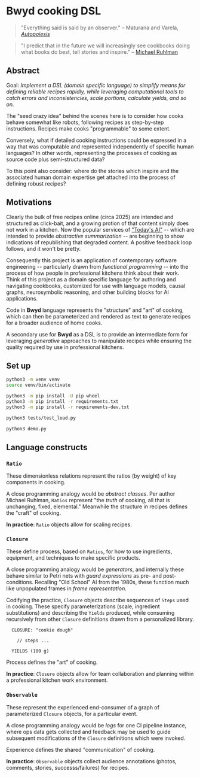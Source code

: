 # Bwyd cooking DSL

> "Everything said is said by an observer." –
Maturana and Varela, [_Autopoiesis_](https://www.researchgate.net/publication/232231194_Autopoiesis_40_years_Later_A_Review_and_a_Reformulation)

> "I predict that in the future we will increasingly see cookbooks doing what books do best, tell stories and inspire." –
[Michael Ruhlman](https://ruhlman.substack.com/p/on-cookbooks-and-writing?publication_id=218241&post_id=154625487)


## Abstract

Goal: _Implement a DSL (domain specific language) to simplify means
for defining reliable recipes rapidly, while leveraging computational
tools to catch errors and inconsistencies, scale portions, calculate
yields, and so on._

The "seed crazy idea" behind the scenes here is to consider how cooks
behave somewhat like robots, following recipes as step-by-step
instructions.
Recipes make cooks "programmable" to some extent.

Conversely, what if detailed cooking instructions could be expressed
in a way that was computable and represented independently of specific
human languages?
In other words, representing the processes of cooking as source code
plus semi-structured data?

To this point also consider: where do the stories which inspire and
the associated human domain expertise get attached into the process of
defining robust recipes?


## Motivations

Clearly the bulk of free recipes online (circa 2025) are intended and
structured as click-bait, and a growing protion of that content simply
does not work in a kitchen.
Now the popular services of 
["Today's AI"](https://pangaro.com/designconversation/2021/08/newmacy-in-2021-pandemics-ai/)
-- which are intended to provide _abstractive summarization_ --
are beginning to show indications of republishing that degraded content.
A positive feedback loop follows, and it won't be pretty.

Consequently this project is an application of contemporary software
engineering -- particularly drawn from _functional programming_ --
into the process of how people in professional kitchens think about
their work.
Think of this project as a domain specific language for authoring and
navigating cookbooks, customized for use with language models, causal
graphs, neurosymbolic reasoning, and other building blocks for AI
applications.

Code in **Bwyd** language represents the "structure" and "art" of cooking,
which can then be parameterized and rendered as text to generate recipes
for a broader audience of home cooks.

A secondary use for **Bwyd** as a DSL is to provide an intermediate
form for leveraging _generative_ approaches to manipulate recipes
while ensuring the quality required by use in professional kitchens.


## Set up

```bash
python3 -m venv venv
source venv/bin/activate

python3 -m pip install -U pip wheel
python3 -m pip install -r requirements.txt
python3 -m pip install -r requirements-dev.txt

python3 tests/test_load.py

python3 demo.py
```


## Language constructs

### `Ratio`

These dimensionless relations represent the ratios (by weight) of key
components in cooking.

A close programming analogy would be _abstract classes_.
Per author Michael Ruhlman, `Ratios` represent
"the _truth_ of cooking, all that is unchanging, fixed, elemental."
Meanwhile the structure in recipes defines the "craft" of cooking.

**In practice**: `Ratio` objects allow for scaling recipes.


### `Closure`

These define process, based on `Ratios`, for how to use ingredients,
equipment, and techniques to make specific products.

A close programming analogy would be _generators_, and internally
these behave similar to Petri nets with _guard expressions_ as pre-
and post- conditions.
Recalling "Old School" AI from the 1980s, these function much like
unpopulated frames in _frame representation_.

Codifying the practice, `Closure` objects describe sequences of
`Steps` used in cooking.
These specify parameterizations (scale, ingredient substitutions) and
describing the `Yields` produced, while consuming recursively from
other `Closure` definitions drawn from a personalized library.

```
  CLOSURE: "cookie dough"

    // steps ...

  YIELDS (100 g)
```

Process defines the "art" of cooking.

**In practice**: `Closure` objects allow for team collaboration and
planning within a professional kitchen work environment.


### `Observable`

These represent the experienced end-consumer of a graph of
parameterized `Closure` objects, for a particular event.

A close programming analogy would be _logs_ for one CI pipeline
instance, where ops data gets collected and feedback may be
used to guide subsequent modifications of the `Closure`
definitions which were invoked.

Experience defines the shared  "communication" of cooking.

**In practice**: `Observable` objects collect audience annotations
(photos, comments, stories, successs/failures) for recipes.
